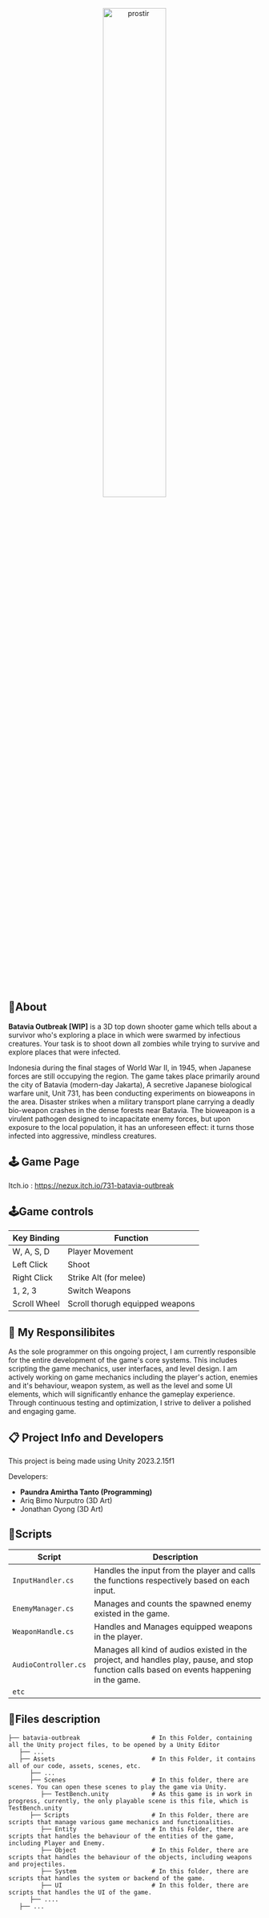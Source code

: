 <p align="center">
  <img width="50%" alt="prostir" src="https://github.com/paundra0217/paundra0217/blob/main/images/Video%20tanpa%20judul%20(2).gif">
  </br>
</p>

## 🔴About
**Batavia Outbreak [WIP]** is a 3D top down shooter game which tells about a survivor who's exploring a place in which were swarmed by infectious creatures. Your task is to shoot down all zombies while trying to survive and explore places that were infected.

Indonesia during the final stages of World War II, in 1945, when Japanese forces are still occupying the region. The game takes place primarily around the city of Batavia (modern-day Jakarta), A secretive Japanese biological warfare unit, Unit 731, has been conducting experiments on bioweapons in the area. Disaster strikes when a military transport plane carrying a deadly bio-weapon crashes in the dense forests near Batavia. The bioweapon is a virulent pathogen designed to incapacitate enemy forces, but upon exposure to the local population, it has an unforeseen effect: it turns those infected into aggressive, mindless creatures.

## 🕹️ Game Page
Itch.io : https://nezux.itch.io/731-batavia-outbreak

## 🕹️Game controls
| Key Binding       | Function          |
| ----------------- | ----------------- |
| W, A, S, D        | Player Movement   |
| Left Click        | Shoot             |
| Right Click       | Strike Alt (for melee)   |
| 1, 2, 3           | Switch Weapons   |
| Scroll Wheel      | Scroll thorugh equipped weapons |

## 💼 My Responsilibites
As the sole programmer on this ongoing project, I am currently responsible for the entire development of the game's core systems. This includes scripting the game mechanics, user interfaces, and level design. I am actively working on game mechanics including the player's action, enemies and it's behaviour, weapon system, as well as the level and some UI elements, which will significantly enhance the gameplay experience. Through continuous testing and optimization, I strive to deliver a polished and engaging game.

## 📋 Project Info and Developers
This project is being made using Unity 2023.2.15f1

Developers:
- **Paundra Amirtha Tanto (Programming)**
- Ariq Bimo Nurputro (3D Art)
- Jonathan Oyong (3D Art)

##  📜Scripts
|  Script       | Description                                                  |
| ------------------- | ------------------------------------------------------------ |
| `InputHandler.cs` | Handles the input from the player and calls the functions respectively based on each input. |
| `EnemyManager.cs` | Manages and counts the spawned enemy existed in the game. |
| `WeaponHandle.cs` | Handles and Manages equipped weapons in the player. |
| `AudioController.cs` | Manages all kind of audios existed in the project, and handles play, pause, and stop function calls based on events happening in the game. |
| `etc`  | |

## 📂Files description
```
├── batavia-outbreak                    # In this Folder, containing all the Unity project files, to be opened by a Unity Editor
   ├── ...
   ├── Assets                           # In this Folder, it contains all of our code, assets, scenes, etc.
      ├── ...
      ├── Scenes                        # In this folder, there are scenes. You can open these scenes to play the game via Unity.
         ├── TestBench.unity            # As this game is in work in progress, currently, the only playable scene is this file, which is TestBench.unity
      ├── Scripts                       # In this Folder, there are scripts that manage various game mechanics and functionalities.
         ├── Entity                     # In this Folder, there are scripts that handles the behaviour of the entities of the game, including Player and Enemy.
         ├── Object                     # In this Folder, there are scripts that handles the behaviour of the objects, including weapons and projectiles.
         ├── System                     # In this folder, there are scripts that handles the system or backend of the game.
         ├── UI                         # In this folder, there are scripts that handles the UI of the game.
      ├── ....
   ├── ...
      
```
